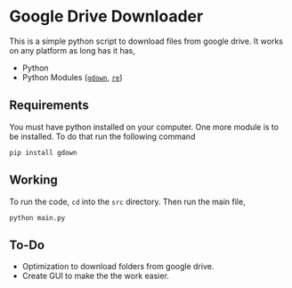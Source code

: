 # Google Drive Downloader
This is a simple python script to download files from google drive. It works on any platform as long has it has,
- Python
- Python Modules ([`gdown`](https://pypi.org/project/gdown/), [`re`](https://docs.python.org/3/library/re.html))

## Requirements
You must have python installed on your computer.
One more module is to be installed.
To do that run the following command
```
pip install gdown
```

## Working
To run the code, `cd` into the `src` directory. Then run the main file,
```
python main.py
```

## To-Do
- Optimization to download folders from google drive.
- Create GUI to make the the work easier.
